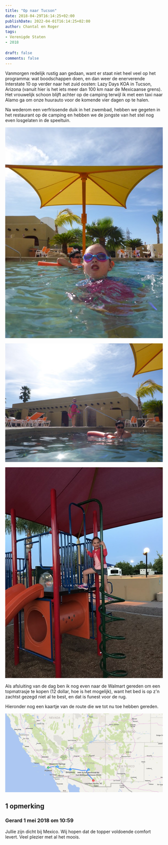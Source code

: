 ```yaml
---
title: "Op naar Tucson"
date: 2018-04-29T16:14:25+02:00
publishDate: 2022-04-01T16:14:25+02:00
author: Chantal en Roger
tags:
- Verenigde Staten
- 2018

draft: false
comments: false
---
```


Vanmorgen redelijk rustig aan gedaan, want er staat niet heel veel op het programma: wat boodschappen doen, en dan weer de enerverende Interstate 10 op verder naar het zuid oosten: Lazy Days KOA in Tucson, Arizona (vanuit hier is het iets meer dan 100 km naar de Mexicaanse grens). Het vrouwelijk schoon blijft achter op de camping terwijl ik met een taxi naar Alamo ga om onze huurauto voor de komende vier dagen op te halen.

Na wederom een verfrissende duik in het zwembad, hebben we gegeten in het restaurant op de camping en hebben we de jongste van het stel nog even losgelaten in de speeltuin.

![Lazy Days KOA](./images/P1080436[4].jpg)

![Lazy Days KOA](./images/P1080437[4].jpg)

![Lazy Days KOA](./images/IMG_3767[4].jpg)

Als afsluiting van de dag ben ik nog even naar de Walmart gereden om een topmatrasje te kopen (12 dollar, hoe is het mogelijk), want het bed is op z'n zachtst gezegd niet al te best, en dat is funest voor de rug.

Hieronder nog een kaartje van de route die we tot nu toe hebben gereden.

![Map](./images/image[3].png)

## 1 opmerking

### Gerard 1 mei 2018 om 10:59

Jullie zijn dicht bij Mexico. Wij hopen dat de topper voldoende comfort levert. Veel plezier met al het moois.
